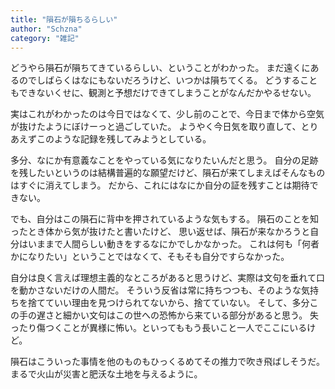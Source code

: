 ```yaml
---
title: "隕石が隕ちるらしい"
author: "Schzna"
category: "雑記"
---
```


どうやら隕石が隕ちてきているらしい、ということがわかった。
まだ遠くにあるのでしばらくはなにもないだろうけど、いつかは隕ちてくる。
どうすることもできないくせに、観測と予想だけできてしまうことがなんだかやるせない。
<!--more-->
実はこれがわかったのは今日ではなくて、少し前のことで、今日まで体から空気が抜けたようにぼけーっと過ごしていた。
ようやく今日気を取り直して、とりあえずこのような記録を残してみようとしている。

多分、なにか有意義なことをやっている気になりたいんだと思う。
自分の足跡を残したいというのは結構普遍的な願望だけど、隕石が来てしまえばそんなものはすぐに消えてしまう。
だから、これにはなにか自分の証を残すことは期待できない。

でも、自分はこの隕石に背中を押されているような気もする。
隕石のことを知ったとき体から気が抜けたと書いたけど、
思い返せば、隕石が来なかろうと自分はいままで人間らしい動きをするなにかでしかなかった。
これは何も「何者かになりたい」ということではなくて、そもそも自分ですらなかった。

自分は良く言えば理想主義的なところがあると思うけど、実際は文句を垂れて口を動かさないだけの人間だ。
そういう反省は常に持ちつつも、そのような気持ちを捨てていい理由を見つけられてないから、捨てていない。
そして、多分この手の遅さと細かい文句はこの世への恐怖から来ている部分があると思う。
失ったり傷つくことが異様に怖い。といってももう長いこと一人でここにいるけど。

隕石はこういった事情を他のものもひっくるめてその推力で吹き飛ばしそうだ。まるで火山が災害と肥沃な土地を与えるように。